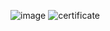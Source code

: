 ![image](https://github.com/mikeethanh/Coursera-ML-Specialization/assets/109719604/ce83221a-f4f0-4036-b99d-91fa25b2095f)
![certificate](https://github.com/mikeethanh/Coursera-ML-Specialization/assets/109719604/726fa646-2a78-4f7e-ad7b-c442752e12b4)
